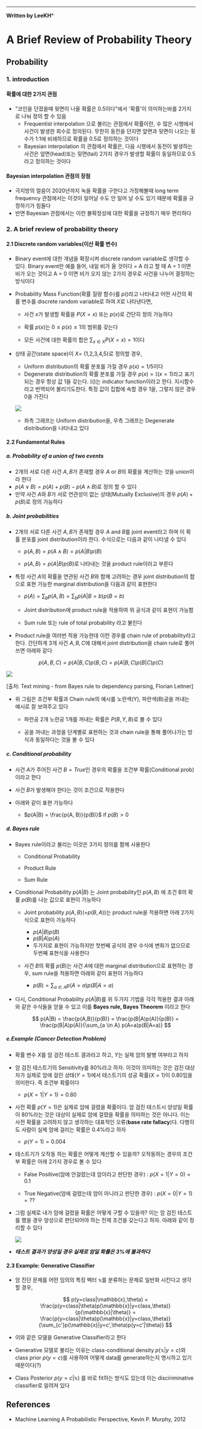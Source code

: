 ****





**Written by LeeKH***

# A Brief Review of Probability Theory

## Probability

### 1. introduction

#### 확률에 대한 2가지 관점

* "코인을 던졌을때  윗면이 나올 확률은 0.5이다"에서 '확률'이 의미하는바를 2가지로 나눠 정의 할 수 있음
  * Frequentist interpolation 으로 불리는 관점에서 확률이란, 수 많은 시행에서 사건이 발생한 회수로 정의된다. 무한히 동전을 던지면 앞면과 뒷면이 나오는 횟수가 1:1에 비례하므로 확률을 0.5로 정의하는 것이다
  * Bayesian interpolation 의 관점에서 확률은, 다음 시행에서 동전이 발생하는 사건은 앞면(head)또는 뒷면(tail) 2가지 경우가 발생할 확률이 동일하므로 0.5라고 정의하는 것이다

#### Bayesian interpolation 관점의 장점

* 극지방의 얼음이 2020년까지 녹을 확률을 구한다고 가정해볼때 long term frequency 관점에서는 이것이 일어날 수도 안 일어 날 수도 있기 때문에 확률을 규정하기가 힘들다
* 반면 Bayesian 관점에서는 이런 불확정성에 대한 확률을 규정하기 매우 편리하다



### 2. A brief review of probability theory

#### 2.1 Discrete random variables(이산 확률 변수)

* Binary event에 대한 개념을 확장시켜 discrete random variable로 생각할 수 있다. Binary event란 예를 들어, 내일 비가 올 것이다 = A 라고 할 때 A = 1 이면 비가 오는 것이고 A = 0 이면 비가 오지 않는 2가지 경우로 사건을 나누어 결정하는 방식이다

* Probability Mass Function(확률 질량 함수)를 $p()$라고 나타내고 어떤 사건의 확률 변수를 discrete random variable로 하여 $X$로 나타낸다면,

  * 사건 $x$가 발생할 확률을 $P(X = x)$ 또는 $p(x)$로 간단히 정의 가능하다

  * 확률 $p(x)$는 $0 \le p(x) \le 1$의 범위를 갖는다

  * 모든 사건에 대한 확률의 합은 $\sum_{x \in X}P(X=x) = 1$이다

    

* 상태 공간(state space)이 $X =$ {1,2,3,4,5}로 정의할 경우,

  * Uniform distribution의 확률 분포를 가질 경우 $p(x) = 1/5$이다
  * Degenerate distribution의 확률 분포를 가질 경우 $p(x) = \mathbb{I}(x=1)$라고 표기되는 경우 항상 값 1을 갖는다. $\mathbb{I}()​$는 indicator function이라고 한다. 지시함수라고 번역되어 불리기도한다. 특정 값이 집합에 속할 경우 1을, 그렇지 않은 경우 0을 가진다

  ![](assets/1549543247212.png)

  * 좌측 그래프는 Uniform distribution을, 우측 그래프는 Degenerate distribution을 나타내고 있다



#### 2.2 Fundamental Rules

##### a. Probability of a union of two events

* 2개의 서로 다른 사건 $A, B​$가 존재할 경우 $A​$ or $B​$의 확률을 계산하는 것을 union이라 한다
* $p(A \vee B) = p(A) + p(B) - p(A \wedge B)$로 정의 할 수 있다
* 만약 사건 $A$와 $B$가 서로 연관성이 없는 상태(Mutually Exclusive)의 경우 $p(A) + p(B)$로 정의 가능하다

##### b. Joint probabilities

* 2개의 서로 다른 사건 $A, B$가 존재할 경우 $A$ and $B$를 joint event라고 하며 이 확률 분포를 joint distribution이라 한다. 수식으로는 다음과 같이 나타낼 수 있다

  * $p(A, B) = p(A \wedge B) = p(A|B)p(B)​$

  * $p(A,B) = p(A|B)p(B)$로 나타내는 것을 product rule이라고 부른다

    

* 특정 사건 $A$의 확률을 연관된 사건 $B$와 함께 고려하는 경우 joint distribution의 합으로 표현 가능한 marginal distribution을 다음과 같이 표현한다

  * $p(A) = \sum_{b}p(A, B) = \sum_{b}p(A|B = b)p(B=b)$

  * Joint distribution에 product rule을 적용하여 위 공식과 같이 표현이 가능함

  * Sum rule 또는 rule of total probability 라고 불린다

    

* Product rule을 여러번 적용 가능한데 이런 경우를 chain rule of probability라고 한다. 간단하게 3개 사건 $A, B, C$에 대해서 joint distribution을 chain rule로 풀어쓰면 아래와 같다

  


$$
p(A,B,C) = p(A|B,C)p(B,C)=p(A|B,C)p(B|C)p(C)
$$


![](assets/text-mining-from-bayes-rule-to-dependency-parsing-20-638.jpg)

  [출처: Text mining - from Bayes rule to dependency parsing, Florian Leitner]

* 위 그림은 조건부 확률과 Chain rule의 예시를 노란색(Y), 파란색(B)공을 꺼내는 예시로 잘 보여주고 있다

  * 파란공 2개 노란공 1개를 꺼내는 확률은 $P(B,Y,B)$로 볼 수 있다

  * 공을 꺼내는 과정을 단계별로 표현하는 것과 chain rule을 통해 풀어나가는 방식과 동일하다는 것을 볼 수 있다

    

##### c. Conditional probability

* 사건 $A$가 주어진 사건 $B = True$인 경우의 확률을 조건부 확률(Conditional prob)이라고 한다
* 사건 $B$가 발생해야 한다는 것이 조건으로 작용한다
* 아래와 같이 표현 가능하다

  * $p(A|B) = \frac{p(A, B)}{p(B)}$ if $p(B) > 0$

    

##### d. Bayes rule

* Bayes rule이라고 불리는 이것은 3가지 정의를 함께 사용한다
  * Conditional Probability

  * Product Rule

  * Sum Rule 

    

* Conditional Probability $p(A|B)$ 는 Joint probability인 $p(A,B)$ 에 조건 B의 확률 $p(B)$를 나눈 값으로 표현이 가능하다

  * Joint probability $p(A,B)$(=$p(B,A)$)는 product rule을 적용하면 아래 2가지 식으로 표현이 가능하다
    * $p(A|B)p(B)​$
    * $p(B|A)p(A)$ 
    * 두가지로 표현이 가능하지만 첫번째 공식의 경우 수식에 변화가 없으므로 두번째 표현식을 사용한다
  * 사건 $B$의 확률 $p(B)$는 사건 $A$에 대한 marginal distribution으로 표현하는 경우, sum rule을 적용하면 아래와 같이 표현이 가능하다

    * $p(B) = \sum_{a \in A} p(A=a)p(B|A=a)$

      

* 다시, Conditional Probability $p(A|B)$를 위 두가지 기법을 각각 적용한 결과 아래와 같은 수식들을 얻을 수 있고 이를 **Bayes rule, Bayes Theorem** 이라고 한다

  

  $$
  p(A|B) = \frac{p(A,B)}{p(B)} = \frac{p(B|A)p(A)}{p(B)} = \frac{p(B|A)p(A)}{\sum_{a \in A} p(A=a)p(B|A=a)}
  $$




##### e.Example (Cancer Detection Problem)

* 확률 변수 $X$를 암 검진 테스트 결과라고 하고, $Y​$는 실제 암의 발병 여부라고 하자

* 암 검진 테스트기의 Sensitivity를 80%라고 하자. 이것이 의미하는 것은 검진 대상자가 실제로 암에 걸린 상태($Y = 1$)에서 테스트기의 성공 확률($X=1$)이 0.80임을 의미한다. 즉 조건부 확률이다

  * $p(X=1|Y=1) = 0.80$

    

* 사전 확률 $p(Y=1)$은 실제로 암에 걸렸을 확률이다. 암 검진 테스트시 양성일 확률이 80%라는 것은 대상이 실제로 암에 걸렸을 확률을 의미하는 것은 아니다. 이는 사전 확률을 고려하지 않고 생각하는 대표적인 오류(**base rate fallacy**)다. 다행히도 사람이 실제 암에 걸리는 확률은 0.4%라고 하자

  * $p(Y = 1) = 0.004$

    

* 테스트기가 오작동 하는 확률은 어떻게 계산할 수 있을까? 오작동하는 경우의 조건부 확률은 아래 2가지 경우로 볼 수 있다

  * False Positive(암에 안걸렸는데 암이라고 판단한 경우) : $p(X=1|Y=0) = 0.1$

  * True Negative(암에 걸렸는데 암이 아니라고 판단한 경우) : $p(X=0|Y=1) = ??$

    

* 그럼 실제로 내가 암에 걸렸을 확률은 어떻게 구할 수 있을까? 이는 암 검진 테스트를 했을 경우 양성으로 판단되어야 하는 전제 조건을 갖는다고 하자. 아래와 같이 정리할 수 있다

  ![](assets/1549548732606.png)

* ***테스트 결과가 양성일 경우 실제로 암일 확률은 3%에 불과하다***

  

#### 2.3 Example: Generative Classifier

* 암 진단 문제를 어떤 임의의 특징 벡터 $\mathbb{x}$를 분류하는 문제로 일반화 시킨다고 생각할 경우,

  

  $$
  p(y=class|\mathbb{x},\theta) = \frac{p(y=class|\theta)p(\mathbb{x}|y=class,\theta)}{p(\mathbb{x}|\theta)} = \frac{p(y=class|\theta)p(\mathbb{x}|y=class,\theta)}{\sum_{c'}p(\mathbb{x}|y=c',\theta)p(y=c'|\theta)}
  $$

  

* 이와 같은 모델을 Generative Classifier라고 한다

* Generative 모델로 불리는 이유는 class-conditional density $p(\mathbb{x}|y=c)$와 class prior $p(y=c)$를 사용하여 어떻게 data를 generate하는지 명시하고 있기 때문이다(?)

* Class Posterior $p(y=c|\mathbb{x})$ 를 바로 fit하는 방식도 있는데 이는 disciriminative classifier로 알려져 있다    



## References

- Machine Learning A Probabilistic Perspective, Kevin P. Murphy, 2012